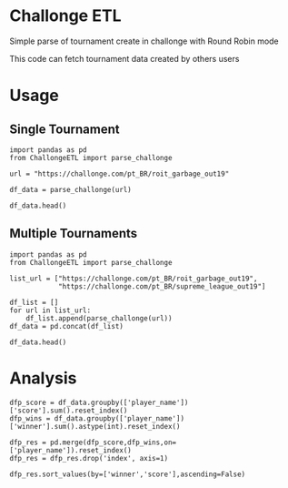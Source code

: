 # Challonge ETL

Simple parse of tournament create in challonge with Round Robin mode

This code can fetch tournament data created by others users

# Usage

## Single Tournament
```
import pandas as pd
from ChallongeETL import parse_challonge

url = "https://challonge.com/pt_BR/roit_garbage_out19"

df_data = parse_challonge(url)

df_data.head()
```

## Multiple Tournaments
```
import pandas as pd
from ChallongeETL import parse_challonge

list_url = ["https://challonge.com/pt_BR/roit_garbage_out19",
            "https://challonge.com/pt_BR/supreme_league_out19"]

df_list = []
for url in list_url:
    df_list.append(parse_challonge(url))
df_data = pd.concat(df_list)

df_data.head()
```

# Analysis
```
dfp_score = df_data.groupby(['player_name'])['score'].sum().reset_index()
dfp_wins = df_data.groupby(['player_name'])['winner'].sum().astype(int).reset_index()

dfp_res = pd.merge(dfp_score,dfp_wins,on=['player_name']).reset_index()
dfp_res = dfp_res.drop('index', axis=1)

dfp_res.sort_values(by=['winner','score'],ascending=False)
```
